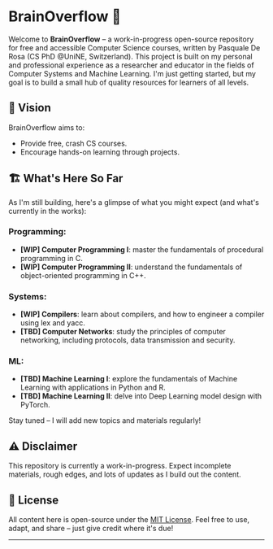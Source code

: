 # BrainOverflow 🚧

Welcome to **BrainOverflow** – a work-in-progress open-source repository for free and accessible Computer Science courses, written by Pasquale De Rosa (CS PhD @UniNE, Switzerland).
This project is built on my personal and professional experience as a researcher and educator in the fields of Computer Systems and Machine Learning.
I'm just getting started, but my goal is to build a small hub of quality resources for learners of all levels.

## 🚀 Vision
BrainOverflow aims to:
- Provide free, crash CS courses.
- Encourage hands-on learning through projects.

## 🏗️ What's Here So Far
As I'm still building, here's a glimpse of what you might expect (and what's currently in the works):

### Programming:
- **[WIP] Computer Programming I**: master the fundamentals of procedural programming in C.
- **[WIP] Computer Programming II**: understand the fundamentals of object-oriented programming in C++.

### Systems:
- **[WIP] Compilers**: learn about compilers, and how to engineer a compiler using lex and yacc.
- **[TBD] Computer Networks**: study the principles of computer networking, including protocols, data transmission and security.

### ML:
- **[TBD] Machine Learning I**: explore the fundamentals of Machine Learning with applications in Python and R.
- **[TBD] Machine Learning II**: delve into Deep Learning model design with PyTorch.

Stay tuned – I will add new topics and materials regularly!

## ⚠️ Disclaimer
This repository is currently a work-in-progress. Expect incomplete materials, rough edges, and lots of updates as I build out the content.

## 📜 License
All content here is open-source under the [MIT License](LICENSE). Feel free to use, adapt, and share – just give credit where it's due!

---
